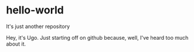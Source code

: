 # hello-world
It's just another repository

Hey, it's Ugo. Just starting off on github because, well, I've heard too much about it.
